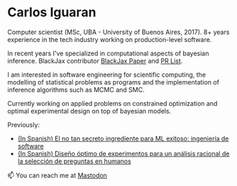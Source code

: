 # Carlos Iguaran

Computer scientist (MSc, UBA - University of Buenos Aires, 2017). 8+ years experience in the tech industry working on production-level software. 

In recent years I've specialized in computational aspects of bayesian inference. BlackJax contributor [BlackJax Paper](https://arxiv.org/abs/2402.10797) and [PR List](https://github.com/users/ciguaran/projects/1). 

I am interested in software engineering for scientific computing, the modelling of statistical problems as programs and the implementation of inference algorithms such as MCMC and SMC.

Currently working on applied problems on constrained optimization and optimal experimental design on top of bayesian models.

Previously:
- [(In Spanish) El no tan secreto ingrediente para ML exitoso: ingeniería de software](https://www.youtube.com/watch?v=DjnVpaMGl4s)
- [(In Spanish) Diseño óptimo de experimentos para un análisis racional de la selección de preguntas en humanos](http://gestion.dc.uba.ar/media/academic/grade/thesis/iguaran.pdf)


📫 You can reach me at <a rel="me" href="https://bayes.club/@charleemos">Mastodon</a>
